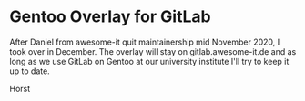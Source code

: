 # Gentoo Overlay for GitLab

After Daniel from awesome-it quit maintainership mid November 2020, I took
over in December. The overlay will stay on gitlab.awesome-it.de and as long
as we use GitLab on Gentoo at our university institute I'll try to keep it
up to date.

Horst
